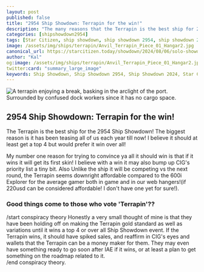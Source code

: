 ```yaml
---
layout: post
published: false
title: "2954 Ship Showdown: Terrapin for the win!"
description: "The many reasons that the Terrapin is the best ship for 2954 Ship Showdown!"
categories: [shipshowdown2954]
tags: [Star Citizen, ship showdown, ship showdown 2954, ship showdown 2024, ships, Terrapin]
image: /assets/img/ships/terrapin/Anvil_Terrapin_Piece_01_Hangar2.jpg
canonical_url: https://starcitizen.today/showdown/2024/08/06/solo-showdown-a-look-at-the-ct-spirit.html
author: "Kal"
og:image: /assets/img/ships/terrapin/Anvil_Terrapin_Piece_01_Hangar2.jpg
twitter:card: "summary_large_image"
keywords: Ship Showdown, Ship Showdown 2954, Ship Showdown 2024, Star Citizen, Terrapin, Review, overview, features, price, comparison, suggestions, recommendations, ship showdown winner, ship showdown 2954 winner, ship showdown 2024 winner, shipshowdown, shipshowdown 2954, shipshowdown 2024, shipshowdown winner, shipshowdown 2954 winner, shipshowdown 2024 winner, 2954 ship showdown, 2954 ship showdown winner, 2024 ship showdown, 2024 ship showdown winner, 2024 ship showdown Terrapin, 2024 ship showdown Terrapin winner
---
```

![A terrapin enjoying a break, basking in the arclight of the port.  Surrounded by confused dock workers since it has no cargo space.](/assets/img/ships/terrapin/Anvil_Terrapin_Piece_01_Hangar2.jpg)


## 2954 Ship Showdown: Terrapin for the win!

The Terrapin is the best ship for the 2954 Ship Showdown! The biggest reason is it has been teasing all of us each year till now!   I believe it should at least get a top 4 but would prefer it win over all!

My number one reason for trying to convince ya all it should win is that if it wins it will get its first skin!  I believe with a win it may also bump up CIG's priority list a tiny bit.  Also Unlike the ship it will be competing vs the next round, the Terrapin seems downright affordable compared to the 600i Explorer for the average gamer both in game and in our web hangers!(if 220usd can be considered affordable! I don't have one yet for sure!).  

### Good things come to those who vote 'Terrapin'??
/start conspiracy theory 
Honestly a very small thought of mine is that they have been holding off on making the Terrapin gold standard as well as variations until it wins a top 4 or over all Ship Showdown event.  If the Terrapin wins, it should have spiked sales, and reaffirm in CIG's eyes and wallets that the Terrapin can be a money maker for them.  They may even have something ready to go soon after IAE if it wins, or at least a plan to get something on the roadmap related to it.  
/end conspiracy theory.

### 